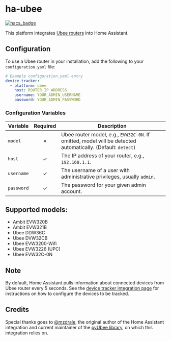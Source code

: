 # ha-ubee
[![hacs_badge](https://img.shields.io/badge/HACS-Default-orange.svg?style=for-the-badge)](https://github.com/hacs/integration)

This platform integrates [Ubee routers](https://www.ubeeinteractive.com/) into Home Assistant.

## Configuration
To use a Ubee router in your installation, add the following to your `configuration.yaml` file:

```yaml
# Example configuration.yaml entry
device_tracker:
  - platform: ubee
    host: ROUTER_IP_ADDRESS
    username: YOUR_ADMIN_USERNAME
    password: YOUR_ADMIN_PASSWORD
```

### Configuration Variables
Variable | Required | Description
--- | :---: | ---
```model``` | ✗ | Ubee router model, e.g.,  `EVW32C-0N`. If omitted, model will be detected automatically. (Default: `detect`)
```host``` | ✓ | The IP address of your router, e.g., `192.168.1.1`.
```username``` | ✓ | The username of a user with administrative privileges, usually `admin`.
```password``` | ✓ | The password for your given admin account.

## Supported models:
- Ambit EVW320B
- Ambit EVW321B
- Ubee DDW36C
- Ubee DVW32CB
- Ubee EVW3200-Wifi
- Ubee EVW3226 (UPC)
- Ubee EVW32C-0N

## Note
By default, Home Assistant pulls information about connected devices from Ubee router every 5 seconds. See the [device tracker integration page](https://www.home-assistant.io/integrations/device_tracker/) for instructions on how to configure the devices to be tracked.

## Credits
Special thanks goes to [@mzdrale](https://github.com/mzdrale), the original author of the Home Assistant integration and current maintainer of the [pyUbee library](https://github.com/mzdrale/pyubee), on which this integration relies on.
